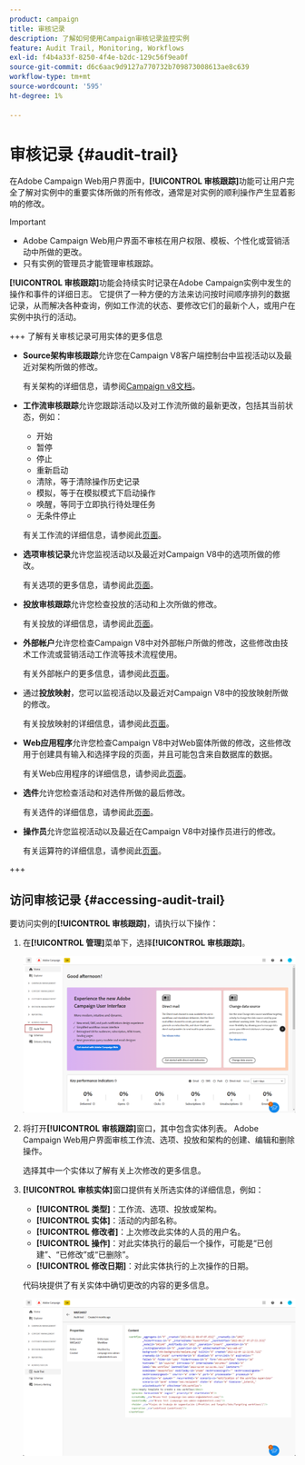 ```yaml
---
product: campaign
title: 审核记录
description: 了解如何使用Campaign审核记录监控实例
feature: Audit Trail, Monitoring, Workflows
exl-id: f4b4a33f-8250-4f4e-b2dc-129c56f9ea0f
source-git-commit: d6c6aac9d9127a770732b709873008613ae8c639
workflow-type: tm+mt
source-wordcount: '595'
ht-degree: 1%

---
```


# 审核记录 {#audit-trail}

在Adobe Campaign Web用户界面中，**[!UICONTROL 审核跟踪]**&#x200B;功能可让用户完全了解对实例中的重要实体所做的所有修改，通常是对实例的顺利操作产生显着影响的修改。

>[!IMPORTANT]
>
>* Adobe Campaign Web用户界面不审核在用户权限、模板、个性化或营销活动中所做的更改。
>* 只有实例的管理员才能管理审核跟踪。

**[!UICONTROL 审核跟踪]**&#x200B;功能会持续实时记录在Adobe Campaign实例中发生的操作和事件的详细日志。 它提供了一种方便的方法来访问按时间顺序排列的数据记录，从而解决各种查询，例如工作流的状态、要修改它们的最新个人，或用户在实例中执行的活动。

+++ 了解有关审核记录可用实体的更多信息

* **Source架构审核跟踪**&#x200B;允许您在Campaign V8客户端控制台中监视活动以及最近对架构所做的修改。

  有关架构的详细信息，请参阅[Campaign v8文档](https://experienceleague.adobe.com/en/docs/campaign/campaign-v8/developer/shemas-forms/schemas)。

* **工作流审核跟踪**&#x200B;允许您跟踪活动以及对工作流所做的最新更改，包括其当前状态，例如：

   * 开始
   * 暂停
   * 停止
   * 重新启动
   * 清除，等于清除操作历史记录
   * 模拟，等于在模拟模式下启动操作
   * 唤醒，等同于立即执行待处理任务
   * 无条件停止

  有关工作流的详细信息，请参阅此[页面](../workflows/gs-workflows.md)。

* **选项审核记录**&#x200B;允许您监视活动以及最近对Campaign V8中的选项所做的修改。

  有关选项的更多信息，请参阅此[页面](https://experienceleague.adobe.com/en/docs/campaign-classic/using/installing-campaign-classic/appendices/configuring-campaign-options)。

* **投放审核跟踪**&#x200B;允许您检查投放的活动和上次所做的修改。

  有关投放的详细信息，请参阅此[页面](../msg/gs-deliveries.md)。

* **外部帐户**&#x200B;允许您检查Campaign V8中对外部帐户所做的修改，这些修改由技术工作流或营销活动工作流等技术流程使用。

  有关外部帐户的更多信息，请参阅此[页面](../administration/external-account.md)。

* 通过&#x200B;**投放映射**，您可以监视活动以及最近对Campaign V8中的投放映射所做的修改。

  有关投放映射的详细信息，请参阅此[页面](https://experienceleague.adobe.com/en/docs/campaign/campaign-v8/audience/add-profiles/target-mappings)。

* **Web应用程序**&#x200B;允许您检查Campaign V8中对Web窗体所做的修改，这些修改用于创建具有输入和选择字段的页面，并且可能包含来自数据库的数据。

  有关Web应用程序的详细信息，请参阅此[页面](https://experienceleague.adobe.com/en/docs/campaign/campaign-v8/content/webapps)。

* **选件**&#x200B;允许您检查活动和对选件所做的最后修改。

  有关选件的详细信息，请参阅此[页面](../msg/offers.md)。

* **操作员**&#x200B;允许您监视活动以及最近在Campaign V8中对操作员进行的修改。

  有关运算符的详细信息，请参阅此[页面](https://experienceleague.adobe.com/en/docs/campaign/campaign-v8/offers/interaction-settings/interaction-operators)。

+++

## 访问审核记录 {#accessing-audit-trail}

要访问实例的&#x200B;**[!UICONTROL 审核跟踪]**，请执行以下操作：

1. 在&#x200B;**[!UICONTROL 管理]**&#x200B;菜单下，选择&#x200B;**[!UICONTROL 审核跟踪]**。

   ![显示“管理”菜单的屏幕截图，其中“审核跟踪”选项处于选中状态](assets/audit-trail-1.png)

1. 将打开&#x200B;**[!UICONTROL 审核跟踪]**&#x200B;窗口，其中包含实体列表。 Adobe Campaign Web用户界面审核工作流、选项、投放和架构的创建、编辑和删除操作。

   选择其中一个实体以了解有关上次修改的更多信息。

1. **[!UICONTROL 审核实体]**&#x200B;窗口提供有关所选实体的详细信息，例如：

   * **[!UICONTROL 类型]**：工作流、选项、投放或架构。
   * **[!UICONTROL 实体]**：活动的内部名称。
   * **[!UICONTROL 修改者]**：上次修改此实体的人员的用户名。
   * **[!UICONTROL 操作]**：对此实体执行的最后一个操作，可能是“已创建”、“已修改”或“已删除”。
   * **[!UICONTROL 修改日期]**：对此实体执行的上次操作的日期。

   代码块提供了有关实体中确切更改的内容的更多信息。

   ![显示审核实体窗口（包含有关修改的详细信息）的屏幕截图](assets/audit-trail-2.png)